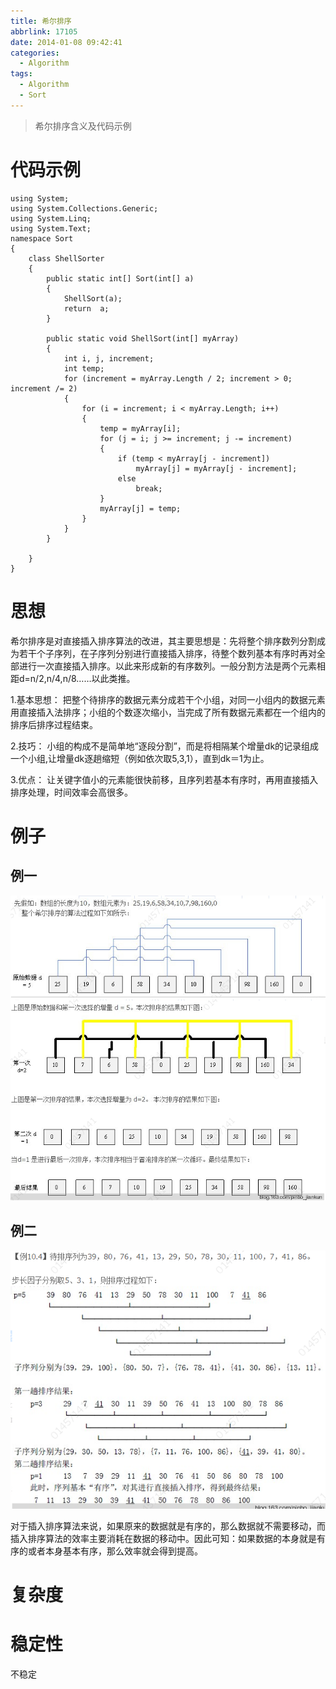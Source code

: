 ```yaml
---
title: 希尔排序
abbrlink: 17105
date: 2014-01-08 09:42:41
categories:
  - Algorithm
tags:
  - Algorithm
  - Sort
---
```


> 希尔排序含义及代码示例

<!-- more -->

# 代码示例

```
using System;
using System.Collections.Generic;
using System.Linq;
using System.Text;
namespace Sort
{
    class ShellSorter
    {
        public static int[] Sort(int[] a)
        {
            ShellSort(a);
            return  a;
        }

        public static void ShellSort(int[] myArray)
        {
            int i, j, increment;
            int temp;
            for (increment = myArray.Length / 2; increment > 0; increment /= 2)
            {
                for (i = increment; i < myArray.Length; i++)
                {
                    temp = myArray[i];
                    for (j = i; j >= increment; j -= increment)
                    {
                        if (temp < myArray[j - increment])
                            myArray[j] = myArray[j - increment];
                        else
                            break;
                    }
                    myArray[j] = temp;
                }
            }
        }

    }
}
```

# 思想
希尔排序是对直接插入排序算法的改进，其主要思想是：先将整个排序数列分割成为若干个子序列，在子序列分别进行直接插入排序，待整个数列基本有序时再对全部进行一次直接插入排序。以此来形成新的有序数列。一般分割方法是两个元素相距d=n/2,n/4,n/8……以此类推。

1.基本思想：
把整个待排序的数据元素分成若干个小组，对同一小组内的数据元素用直接插入法排序；小组的个数逐次缩小，当完成了所有数据元素都在一个组内的排序后排序过程结束。

2.技巧：
小组的构成不是简单地“逐段分割”，而是将相隔某个增量dk的记录组成一个小组,让增量dk逐趟缩短（例如依次取5,3,1），直到dk＝1为止。

3.优点：
让关键字值小的元素能很快前移，且序列若基本有序时，再用直接插入排序处理，时间效率会高很多。

# 例子

## 例一
![](/images/shell-sort/1.png)
![](/images/shell-sort/2.png)

## 例二

![](/images/shell-sort/3.png)


对于插入排序算法来说，如果原来的数据就是有序的，那么数据就不需要移动，而插入排序算法的效率主要消耗在数据的移动中。因此可知：如果数据的本身就是有序的或者本身基本有序，那么效率就会得到提高。

# 复杂度

# 稳定性

不稳定



